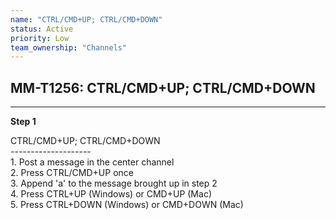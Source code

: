```yaml
---
name: "CTRL/CMD+UP; CTRL/CMD+DOWN"
status: Active
priority: Low
team_ownership: "Channels"
---
```


## MM-T1256: CTRL/CMD+UP; CTRL/CMD+DOWN

---

**Step 1**

CTRL/CMD+UP; CTRL/CMD+DOWN\
\--------------------\
1\. Post a message in the center channel\
2\. Press CTRL/CMD+UP once\
3\. Append 'a' to the message brought up in step 2\
4\. Press CTRL+UP (Windows) or CMD+UP (Mac)\
5\. Press CTRL+DOWN (Windows) or CMD+DOWN (Mac)
